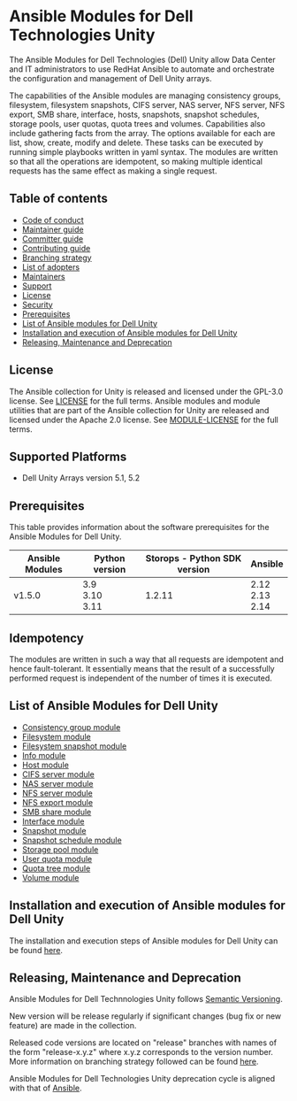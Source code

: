 # Ansible Modules for Dell Technologies Unity

The Ansible Modules for Dell Technologies (Dell) Unity allow Data Center and IT administrators to use RedHat Ansible to automate and orchestrate the configuration and management of Dell Unity arrays.

The capabilities of the Ansible modules are managing consistency groups, filesystem, filesystem snapshots, CIFS server, NAS server, NFS server, NFS export, SMB share, interface, hosts, snapshots, snapshot schedules, storage pools, user quotas, quota trees and volumes. Capabilities also include gathering facts from the array. The options available for each are list, show, create, modify and delete. These tasks can be executed by running simple playbooks written in yaml syntax. The modules are written so that all the operations are idempotent, so making multiple identical requests has the same effect as making a single request.

## Table of contents

* [Code of conduct](https://github.com/dell/ansible-unity/blob/1.5.0/docs/CODE_OF_CONDUCT.md)
* [Maintainer guide](https://github.com/dell/ansible-unity/blob/1.5.0/docs/MAINTAINER_GUIDE.md)
* [Committer guide](https://github.com/dell/ansible-unity/blob/1.5.0/docs/COMMITTER_GUIDE.md)
* [Contributing guide](https://github.com/dell/ansible-unity/blob/1.5.0/docs/CONTRIBUTING.md)
* [Branching strategy](https://github.com/dell/ansible-unity/blob/1.5.0/docs/BRANCHING.md)
* [List of adopters](https://github.com/dell/ansible-unity/blob/1.5.0/docs/ADOPTERS.md)
* [Maintainers](https://github.com/dell/ansible-unity/blob/1.5.0/docs/MAINTAINERS.md)
* [Support](https://github.com/dell/ansible-unity/blob/1.5.0/docs/SUPPORT.md)
* [License](#license)
* [Security](https://github.com/dell/ansible-unity/blob/1.5.0/docs/SECURITY.md)
* [Prerequisites](#prerequisites)
* [List of Ansible modules for Dell Unity](#list-of-ansible-modules-for-dell-unity)
* [Installation and execution of Ansible modules for Dell Unity](#installation-and-execution-of-ansible-modules-for-dell-unity)
* [Releasing, Maintenance and Deprecation](#releasing-maintenance-and-deprecation)

## License
The Ansible collection for Unity is released and licensed under the GPL-3.0 license. See [LICENSE](https://github.com/dell/ansible-unity/blob/1.5.0/LICENSE) for the full terms. Ansible modules and module utilities that are part of the Ansible collection for Unity are released and licensed under the Apache 2.0 license. See [MODULE-LICENSE](https://github.com/dell/ansible-unity/blob/1.5.0/MODULE-LICENSE) for the full terms.

## Supported Platforms
  * Dell Unity Arrays version 5.1, 5.2

## Prerequisites
This table provides information about the software prerequisites for the Ansible Modules for Dell Unity.

| **Ansible Modules** | **Python version** | **Storops - Python SDK version** | **Ansible** |
|---------------------|--------------------|----------------------------------|-------------|
| v1.5.0 | 3.9 <br> 3.10 <br> 3.11 | 1.2.11 | 2.12 <br> 2.13 <br> 2.14|

## Idempotency
The modules are written in such a way that all requests are idempotent and hence fault-tolerant. It essentially means that the result of a successfully performed request is independent of the number of times it is executed.

## List of Ansible Modules for Dell Unity
  * [Consistency group module](https://github.com/dell/ansible-unity/blob/1.5.0/docs/Product%20Guide.md#consistency-group-module)
  * [Filesystem module](https://github.com/dell/ansible-unity/blob/1.5.0/docs/Product%20Guide.md#filesystem-module)
  * [Filesystem snapshot module](https://github.com/dell/ansible-unity/blob/1.5.0/docs/Product%20Guide.md#filesystem-snapshot-module)
  * [Info module](https://github.com/dell/ansible-unity/blob/1.5.0/docs/Product%20Guide.md#info-module)
  * [Host module](https://github.com/dell/ansible-unity/blob/1.5.0/docs/Product%20Guide.md#host-module)
  * [CIFS server module](https://github.com/dell/ansible-unity/blob/1.5.0/docs/Product%20Guide.md#cifs-server-module)
  * [NAS server module](https://github.com/dell/ansible-unity/blob/1.5.0/docs/Product%20Guide.md#nas-server-module)
  * [NFS server module](https://github.com/dell/ansible-unity/blob/1.5.0/docs/Product%20Guide.md#nfs-server-module)
  * [NFS export module](https://github.com/dell/ansible-unity/blob/1.5.0/docs/Product%20Guide.md##nfs-module)
  * [SMB share module](https://github.com/dell/ansible-unity/blob/1.5.0/docs/Product%20Guide.md#smb-share-module)
  * [Interface module](https://github.com/dell/ansible-unity/blob/1.5.0/docs/Product%20Guide.md#interface-module)
  * [Snapshot module](https://github.com/dell/ansible-unity/blob/1.5.0/docs/Product%20Guide.md#snapshot-module)
  * [Snapshot schedule module](https://github.com/dell/ansible-unity/blob/1.5.0/docs/Product%20Guide.md#snapshot-schedule-module)
  * [Storage pool module](https://github.com/dell/ansible-unity/blob/1.5.0/docs/Product%20Guide.md#storage-pool-module)
  * [User quota module](https://github.com/dell/ansible-unity/blob/1.5.0/docs/Product%20Guide.md#user-quota-module)
  * [Quota tree module ](https://github.com/dell/ansible-unity/blob/1.5.0/docs/Product%20Guide.md#quota-tree-module)
  * [Volume module](https://github.com/dell/ansible-unity/blob/1.5.0/docs/Product%20Guide.md#volume-module)

## Installation and execution of Ansible modules for Dell Unity

The installation and execution steps of Ansible modules for Dell Unity can be found [here](https://github.com/dell/ansible-unity/blob/1.5.0/docs/INSTALLATION.md).

## Releasing, Maintenance and Deprecation

Ansible Modules for Dell Technnologies Unity follows [Semantic Versioning](https://semver.org/).

New version will be release regularly if significant changes (bug fix or new feature) are made in the collection.

Released code versions are located on "release" branches with names of the form "release-x.y.z" where x.y.z corresponds to the version number. More information on branching strategy followed can be found [here](https://github.com/dell/ansible-unity/blob/1.5.0/docs/BRANCHING.md).

Ansible Modules for Dell Technologies Unity deprecation cycle is aligned with that of [Ansible](https://docs.ansible.com/ansible/latest/dev_guide/module_lifecycle.html).
